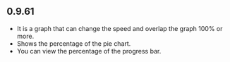## 0.9.61

* It is a graph that can change the speed and overlap the graph 100% or more.
* Shows the percentage of the pie chart.
* You can view the percentage of the progress bar.
